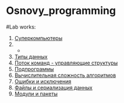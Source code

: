 # Osnovy_programming

#Lab works:

1. [Суперкомпьютеры](https://drive.google.com/drive/folders/1P9LfhU6jhDDTi_Sotm397ym7NAfjh1Vb?usp=sharing)
2. -
3. [Типы данных](https://github.com/CristCas/Labs/blob/c999659998806794b89a6207867be2902ad07be6/Lab3.ipynb)
4. [Поток команд - управляющие структуры](https://github.com/CristCas/Labs/blob/f5e92287dd6ce31e615f37d11d8ffbfdb2d3bff2/Untitled4.ipynb)
5. [Подпрограммы](https://github.com/CristCas/Labs/blob/ed8e1840c034782406a55fa55ee348a6b855bbd7/untitled11.ipynb)
6. [Вычислительная сложность алгоритмов](https://github.com/CristCas/Labs/blob/60435489df93ceb02a694e5b2f8677886d68fb8f/lab6.ipynb)
7. [Ошибки и исключения]()
8. [Файлы и сериализация данных]()
9. [Модули и пакеты]()
